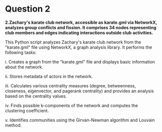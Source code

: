 # Question 2

**2.Zachary's karate club network, accessible as karate.gml via NetworkX, analyzes group conflicts and fission. It comprises 34 nodes representing club members and edges indicating interactions outside club activities.**

This Python script analyzes Zachary's karate club network from the "karate.gml" file using NetworkX, a graph analysis library. It performs the following tasks:

i. Creates a graph from the "karate.gml" file and displays basic information about the network.

ii. Stores metadata of actors in the network.

iii. Calculates various centrality measures (degree, betweenness, closeness, eigenvector, and pagerank centrality) and provides an analysis based on the centrality values.

iv. Finds possible k-components of the network and computes the clustering coefficient.

v. Identifies communities using the Girvan-Newman algorithm and Louvain method.


